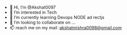 - 👋 Hi, I’m @Akshat0097
- 👀 I’m interested in Tech
- 🌱 I’m currently learning Devops NODE ad rectjs
- 💞️ I’m looking to collaborate on ...
- 📫  reach me on my mail :akshatmishra0098@gmail.com 

<!---
Akshat0097/Akshat0097 is a ✨ special ✨ repository because its `README.md` (this file) appears on your GitHub profile.
You can click the Preview link to take a look at your changes.
--->
